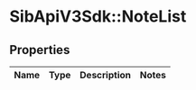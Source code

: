 # SibApiV3Sdk::NoteList

## Properties
Name | Type | Description | Notes
------------ | ------------- | ------------- | -------------



